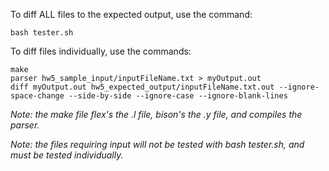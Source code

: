 To diff ALL files to the expected output, use the command:

```
bash tester.sh
```

To diff files individually, use the commands:

```
make 
parser hw5_sample_input/inputFileName.txt > myOutput.out
diff myOutput.out hw5_expected_output/inputFileName.txt.out --ignore-space-change --side-by-side --ignore-case --ignore-blank-lines
```

*Note: the make file flex's the .l file, bison's the .y file, and compiles the parser.*

*Note: the files requiring input will not be tested with bash tester.sh, and must be tested individually.*
